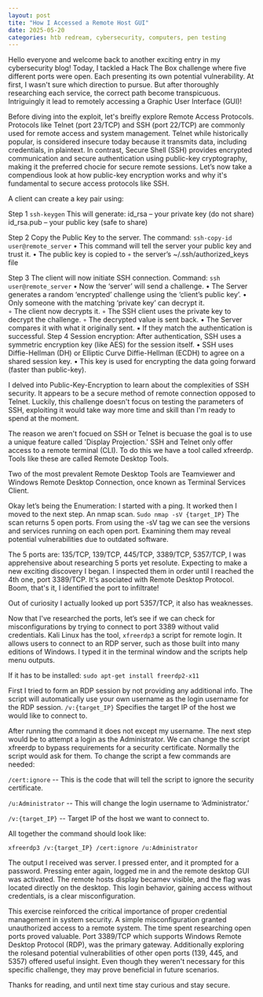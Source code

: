 ```yaml
---
layout: post
tite: "How I Accessed a Remote Host GUI"
date: 2025-05-20
categories: htb redream, cybersecurity, computers, pen testing
---
```


Hello everyone and welcome back to another exciting entry in my cybersecurity blog! Today, I tackled a Hack The Box challenge where five different ports were open. Each presenting its own potential vulnerability. At first, I wasn't sure which direction to pursue. But after thoroughly researching each service, the correct path become transpicuous. Intriguingly it lead to remotely accessing a Graphic User Interface (GUI)!

Before diving into the exploit, let's breifly explore Remote Access Protocols. Protocols like Telnet (port 23/TCP) and SSH (port 22/TCP) are commonly used for remote access and system management. Telnet while historically popular, is considered insecure today because it transmits data, including credentials, in plaintext. In contrast, Secure Shell (SSH) provides encrypted communication and secure authentication using public-key cryptography, making it the preferred chocie for secure remote sessions. Let’s now take a compendious look at how public-key encryption works and why it's fundamental to secure access protocols like SSH.

A client can create a key pair using:

Step 1 
`ssh-keygen`
This will generate:
id_rsa – your private key (do not share)
id_rsa.pub – your public key (safe to share)

Step 2
Copy the Public Key to the server.
The command: `ssh-copy-id user@remote_server`
    • This command will tell the server your public key and trust it. 
    • The public key is copied to
        ◦  the server’s  ~/.ssh/authorized_keys file

Step 3
The client will now initiate SSH connection.
Command: `ssh user@remote_server`
    • Now the ‘server’ will send a challenge. 
    • The Server generates a random ‘encrypted’ challenge using the ‘client’s public key’. 
    • Only someone with the matching ‘private key’ can decrypt it. 	
        ◦ The client now decrypts it.
        ◦ The SSH client uses the private key to decrypt the challenge. 
        ◦ The decrypted value is sent back. 
            ▪ The Server compares it with what it originally sent. 
            ▪ If they match the authentication is successful. 
Step 4
Session encryption:
After authentication, SSH uses a symmetric encryption key (like AES) for the session itself. 
    • SSH uses Diffie-Hellman (DH) or Elliptic Curve Diffie-Hellman (ECDH) to agree on a shared session key.
    • This key is used for encrypting the data going forward (faster than public-key).

I delved into Public-Key-Encryption to learn about the complexities of SSH security. It appears to be a secure method of remote connection opposed to Telnet. Luckily, this challenge doesn't focus on testing the parameters of SSH, exploiting it would take way more time and skill than I'm ready to spend at the moment. 

The reason we aren't focued on SSH or Telnet is becuase the goal is to use a unique feature called 'Display Projection.' SSH and Telnet only offer access to a remote terminal (CLI). To do this we have a tool called xfreerdp. Tools like these are called Remote Desktop Tools. 

Two of the most prevalent Remote Desktop Tools are Teamviewer and Windows Remote Desktop Connection, once known as Terminal Services Client.

Okay let’s being the Enumeration:
I started with a ping. It worked then I moved to the next step. An nmap scan.
`Sudo nmap -sV {target_IP}` The scan returns 5 open ports. From using the -sV tag we can see the versions and services running on each open port. Examining them may reveal potential vulnerabilities due to outdated software.

The 5 ports are: 135/TCP, 139/TCP, 445/TCP, 3389/TCP, 5357/TCP, I was apprehensive about researching 5 ports yet resolute. Expecting to make a new exciting discovery I began. I inspected them in order until I reached the 4th one, port 3389/TCP. It's asociated with Remote Desktop Protocol. Boom, that's it, I identified the port to infiltrate! 

Out of curiosity I actually looked up port 5357/TCP, it also has weaknesses. 

Now that I've researched the ports, let’s see if we can check for misconfigurations by trying to connect to port 3389 without valid credentials. Kali Linux has the tool, `xfreerdp3` a script for remote login. It allows users to connect to an RDP server, such as those built into many editions of Windows. I typed it in the terminal window and the scripts help menu outputs.

If it has to be installed:
`sudo apt-get install freerdp2-x11` 

First I tried to form an RDP session by not providing any additional info. The script will automatically use your own username as the login username for the RDP session. 
`/v:{target_IP}` Specifies the target IP of the host we would like to connect to.

After running the command it does not except my username. The next step would be to attempt a login as the Administrator. We can change the script xfreerdp to bypass requirements for a security certificate. Normally the script would ask for them. To change the script a few commands are needed:

`/cert:ignore` 		-- This is the code that will tell the script to ignore the security certificate. 
	
`/u:Administrator`	-- This will change the login username to ‘Administrator.’

`/v:{target_IP}`		-- Target IP of the host we want to connect to. 

All together the command should look like:

`xfreerdp3 /v:{target_IP} /cert:ignore /u:Administrator`

The output I received was server. I pressed enter, and it prompted for a password. Pressing enter again, logged me in and the remote desktop GUI was activated. The remote hosts display becamev visible, and the flag was located directly on the desktop. This login behavior, gaining access without credentials, is a clear misconfiguration. 

This exercise reinforced the critical importance of proper credential management in system security. A simple misconfiguration granted unauthorized access to a remote system. The time spent researching open ports proved valuable. Port 3389/TCP which supports Windows Remote Desktop Protocol (RDP), was the primary gateway. Additionally exploring the rolesand potential vulnerabilities of other open ports (139, 445, and 5357) offered useful insight. Even though they weren't necessary for this specific challenge, they may prove beneficial in future scenarios. 

Thanks for reading, and until next time stay curious and stay secure.    
